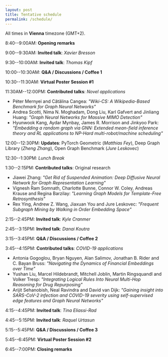 ```yaml
---
layout: post
title: Tentative schedule
permalink: /schedule/
---
```


All times in **Vienna** timezone (GMT+2).

8:40--9:00AM: **Opening remarks**

9:00--9:30AM: **Invited talk**: *Xavier Bresson*

9:30--10:00AM: **Invited talk**: *Thomas Kipf*

10:00--10:30AM: **Q&A / Discussions / Coffee 1**

10:30--11:30AM: **Virtual Poster Session #1**

11:30AM--12:00PM: **Contributed talks**: *Novel applications*
* Péter Mernyei and Cătălina Cangea: _"Wiki-CS: A Wikipedia-Based Benchmark for Graph Neural Networks"_
* Andrea Scotti, Nima N. Moghadam, Dong Liu, Karl Gafvert and Jinliang Huang: _"Graph Neural Networks for Massive MIMO Detection"_
* Hyunwook Kang, Aydar Mynbay, James R. Morrison and Jinkyoo Park: _"Embedding a random graph via GNN: Extended mean-field inference theory and RL applications to NP-Hard multi-robot/machine scheduling"_

12:00--12:30PM: **Updates**: PyTorch Geometric (*Matthias Fey*), Deep Graph Library (*Zheng Zhang*), Open Graph Benchmark (*Jure Leskovec*)

12:30--1:30PM: *Lunch Break*

1:30--2:15PM: **Contributed talks**: Original research
* Jiawei Zhang: _"Get Rid of Suspended Animation: Deep Diffusive Neural Network for Graph Representation Learning"_
* Vignesh Ram Somnath, Charlotte Bunne, Connor W. Coley, Andreas Krause and Regina Barzilay: _"Learning Graph Models for Template-Free Retrosynthesis"_
* Rex Ying, Andrew Z. Wang, Jiaxuan You and Jure Leskovec: _"Frequent Subgraph Mining by Walking in Order Embedding Space"_

2:15--2:45PM: **Invited talk**: *Kyle Cranmer*

2:45--3:15PM: **Invited talk**: *Danai Koutra* 

3:15--3:45PM: **Q&A / Discussions / Coffee 2**

3:45--4:15PM: **Contributed talks**: *COVID-19 applications*
* Antonia Gogoglou, Bryan Nguyen, Alan Salimov, Jonathan B. Rider and C. Bayan Bruss: _"Navigating the Dynamics of Financial Embeddings over Time"_
* Yushan Liu, Marcel Hildebrandt, Mitchell Joblin, Martin Ringsquandl and Volker Tresp: _"Integrating Logical Rules Into Neural Multi-Hop Reasoning for Drug Repurposing"_
* Arijit Sehanobish, Neal Ravindra and David van Dijk: _"Gaining insight into SARS-CoV-2 infection and COVID-19 severity using self-supervised edge features and Graph Neural Networks"_

4:15--4:45PM: **Invited talk**: *Tina Eliassi-Rad*

4:45--5:15PM: **Invited talk**: *Raquel Urtasun*

5:15--5:45PM: **Q&A / Discussions / Coffee 3**

5:45--6:45PM: **Virtual Poster Session #2**

6:45--7:00PM: **Closing remarks**
